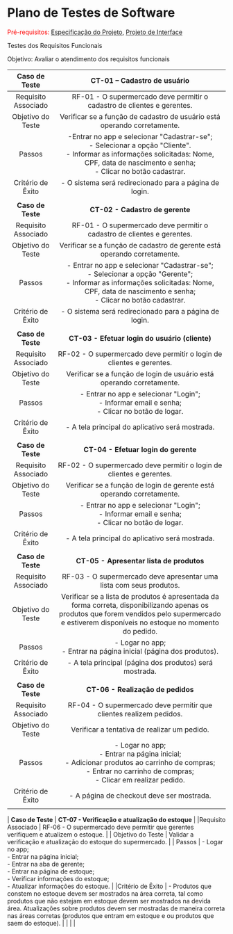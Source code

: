 # Plano de Testes de Software

<span style="color:red">Pré-requisitos: <a href="2-Especificação do Projeto.md"> Especificação do Projeto</a></span>, <a href="3-Projeto de Interface.md"> Projeto de Interface</a>

Testes dos Requisitos Funcionais


Objetivo: Avaliar o atendimento dos requisitos funcionais

 
| **Caso de Teste** 	| **CT-01 – Cadastro de usuário** 	|
|:---:	|:---:	|
|	Requisito Associado 	| RF-01 -  O supermercado deve permitir o cadastro de clientes e gerentes. |
| Objetivo do Teste 	|Verificar se a função de cadastro de usuário está operando corretamente. |
| Passos 	| -Entrar no app e selecionar "Cadastrar-se"; <br> - Selecionar a opção "Cliente".<br> - Informar as informações solicitadas: Nome, CPF, data de nascimento e senha;<br> - Clicar no botão cadastrar. |
|Critério de Êxito | - O sistema será redirecionado para a página de login. |
|  	|  	|
| **Caso de Teste** 	| **CT-02 - Cadastro de gerente**	|
|Requisito Associado | RF-01	- O supermercado deve permitir o cadastro de clientes e gerentes. |
| Objetivo do Teste 	| Verificar se a função de cadastro de gerente está operando corretamente. |
| Passos 	| - Entrar no app e selecionar "Cadastrar-se"; <br> - Selecionar a opção "Gerente"; <br> - Informar as informações solicitadas: Nome, CPF, data de nascimento e senha; <br> - Clicar no botão cadastrar. |
|Critério de Êxito | - O sistema será redirecionado para a página de login. |
|  	|  	|
| **Caso de Teste** 	| **CT-03 - Efetuar login do usuário (cliente)**	|
|Requisito Associado | RF-02	- O supermercado deve permitir o login de clientes e gerentes. |
| Objetivo do Teste 	| Verificar se a função de login de usuário está operando corretamente. |
| Passos 	| - Entrar no app e selecionar "Login"; <br> - Informar email e senha; <br> - Clicar no botão de logar.|
|Critério de Êxito | - A tela principal do aplicativo será mostrada. |
|  	|  	|
| **Caso de Teste** 	| **CT-04 - Efetuar login do gerente**	|
|Requisito Associado | RF-02	- O supermercado deve permitir o login de clientes e gerentes. |
| Objetivo do Teste 	| Verificar se a função de login de gerente está operando corretamente. |
| Passos 	| - Entrar no app e selecionar "Login"; <br> - Informar email e senha; <br> - Clicar no botão de logar.|
|Critério de Êxito | - A tela principal do aplicativo será mostrada. |
|  	|  	|
| **Caso de Teste** 	| **CT-05 - Apresentar lista de produtos**	|
|Requisito Associado | RF-03	- O supermercado deve apresentar uma lista com seus produtos. |
| Objetivo do Teste 	| Verificar se a lista de produtos é apresentada da forma correta, disponibilizando apenas os produtos que forem vendidos pelo supermercado e estiverem disponíveis no estoque no momento do pedido. |
| Passos 	| - Logar no app; <br> - Entrar na página inicial (página dos produtos).|
|Critério de Êxito | - A tela principal (página dos produtos) será mostrada. |
|  	|  	|
| **Caso de Teste** 	| **CT-06 - Realização de pedidos** |
|Requisito Associado | RF-04	- O supermercado deve permitir que clientes realizem pedidos. |
| Objetivo do Teste 	| Verificar a tentativa de realizar um pedido. |
| Passos 	| - Logar no app; <br> - Entrar na página inicial; <br> - Adicionar produtos ao carrinho de compras; <br> - Entrar no carrinho de compras; <br> - Clicar em realizar pedido. |
|Critério de Êxito | - A página de checkout deve ser mostrada. |
|  	|  	|

| **Caso de Teste** 	| **CT-07 - Verificação e atualização do estoque**	|
|Requisito Associado | RF-06	- O supermercado deve permitir que gerentes verifiquem e atualizem o estoque. |
| Objetivo do Teste 	| Validar a verificação e atualização do estoque do supermercado. |
| Passos 	| - Logar no app; <br> - Entrar na página inicial; <br> - Entrar na aba de gerente; <br> - Entrar na página de estoque; <br> - Verificar informações do estoque; <br> - Atualizar informações do estoque. |
|Critério de Êxito | - Produtos que constem no estoque devem ser mostrados na área correta, tal como produtos que não estejam em estoque devem ser mostrados na devida área. Atualizações sobre produtos devem ser mostradas de maneira correta nas áreas corretas (produtos que entram em estoque e ou produtos que saem do estoque). |
|  	|  	|

